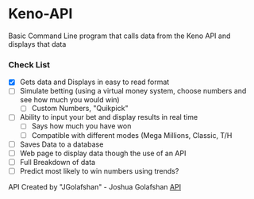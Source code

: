 # Keno-API
Basic Command Line program that calls data from the Keno API and displays that data

### Check List
- [x] Gets data and Displays in easy to read format
- [ ] Simulate betting (using a virtual money system, choose numbers and see how much you would win)
  - [ ] Custom Numbers, "Quikpick"
- [ ] Ability to input your bet and display results in real time
  - [ ] Says how much you have won
  - [ ] Compatible with different modes (Mega Millions, Classic, T/H
- [ ] Saves Data to a database
- [ ] Web page to display data though the use of an API
- [ ] Full Breakdown of data
- [ ] Predict most likely to win numbers using trends?

API Created by "JGolafshan" - Joshua Golafshan [API](https://github.com/JGolafshan/keno-api)

